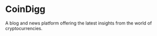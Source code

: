 # CoinDigg
A blog and news platform offering the latest insights from the world of cryptocurrencies.
